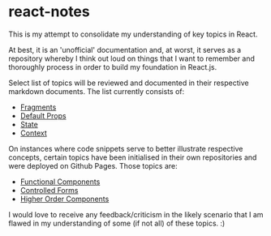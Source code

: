 # react-notes

This is my attempt to consolidate my understanding of key topics in React. 

At best, it is an 'unofficial' documentation and, at worst, it serves as a repository whereby I think out loud on things that I want to remember and thoroughly process in order to build my foundation in React.js. 

Select list of topics will be reviewed and documented in their respective markdown documents. The list currently consists of:

- [Fragments](https://github.com/jinyoungch0i/react-notes/blob/master/Fragments.md)
- [Default Props](https://github.com/jinyoungch0i/react-notes/blob/master/DefaultProps.md)
- [State](https://github.com/jinyoungch0i/react-notes/blob/master/State.md)
- [Context](https://github.com/jinyoungch0i/react-notes/blob/master/Context.md)

On instances where code snippets serve to better illustrate respective concepts, certain topics have been initialised in their own repositories and were deployed on Github Pages. Those topics are:

- [Functional Components](https://github.com/jinyoungch0i/react-functional-components)
- [Controlled Forms](https://github.com/jinyoungch0i/react-controlled-forms)
- [Higher Order Components](https://github.com/jinyoungch0i/react-hoc)

I would love to receive any feedback/criticism in the likely scenario that I am flawed in my understanding of some (if not all) of these topics. :)
